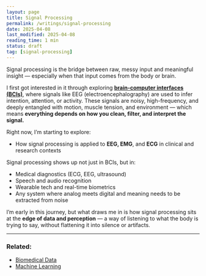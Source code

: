```yaml
---
layout: page
title: Signal Processing
permalink: /writings/signal-processing
date: 2025-04-08
last_modified: 2025-04-08
reading_time: 1 min
status: draft
tag: [signal-processing]
---
```


Signal processing is the bridge between raw, messy input and meaningful insight — especially when that input comes from the body or brain.

I first got interested in it through exploring **[brain-computer interfaces (BCIs)](bci.html)**, where signals like EEG (electroencephalography) are used to infer intention, attention, or activity. These signals are noisy, high-frequency, and deeply entangled with motion, muscle tension, and environment — which means **everything depends on how you clean, filter, and interpret the signal.**

Right now, I’m starting to explore:
- How signal processing is applied to **EEG, EMG**, and **ECG** in clinical and research contexts

Signal processing shows up not just in BCIs, but in:
- Medical diagnostics (ECG, EEG, ultrasound)
- Speech and audio recognition
- Wearable tech and real-time biometrics
- Any system where analog meets digital and meaning needs to be extracted from noise

I’m early in this journey, but what draws me in is how signal processing sits at the **edge of data and perception** — a way of listening to what the body is trying to say, without flattening it into silence or artifacts.

---

### Related:
- [Biomedical Data](/writings/biomedical-data)
- [Machine Learning](/writings/machine-learning)
